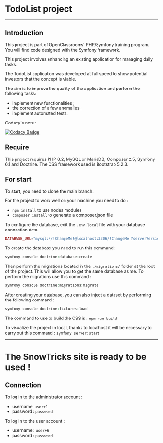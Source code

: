 # TodoList project

***

## Introduction

This project is part of OpenClassrooms' PHP/Symfony training program. You will find code designed with the Symfony framework.

This project involves enhancing an existing application for managing daily tasks.

The TodoList application was developed at full speed to show potential investors that the concept is viable.

The aim is to improve the quality of the application and perform the following tasks:
-   implement new functionalities ; 
-   the correction of a few anomalies ; 
-   implement automated tests.

Codacy's note :

[![Codacy Badge](https://app.codacy.com/project/badge/Grade/f278286c67fb4c36a3fc5c472b1e8ed0)](https://app.codacy.com/gh/Zveltana/TodoList/dashboard?utm_source=gh&utm_medium=referral&utm_content=&utm_campaign=Badge_grade)

## Require

This project requires PHP 8.2, MySQL or MariaDB, Composer 2.5, Symfony 6.1 and Doctrine. The CSS framework used is
Bootstrap 5.2.3.

## For start

To start, you need to clone the main branch.

For the project to work well on your machine you need to do :

-   `npm install` to use nodes modules
-   `composer install` to generate a composer.json file

To configure the database, edit the `.env.local` file with your database connection data.

```php
DATABASE_URL="mysql://!ChangeMe!@localhost:3306/!ChangeMe!?serverVersion=mariadb-10.4.27&charset=utf8"
```

To create the database you need to run this command :

```php
symfony console doctrine:database:create
```

Then perform the migrations located in the `./migrations/` folder at the root of the project. This will allow you to get
the same database as me. To perform the migrations use this command :

```php
symfony console doctrine:migrations:migrate
```

After creating your database, you can also inject a dataset by performing the following command :

```php
symfony console doctrine:fixtures:load
```

The command to use to build the CSS is :
``` npm run build ```

To visualize the project in local, thanks to localhost it will be necessary to carry out this command :
``` symfony server:start ```

***
# The SnowTricks site is ready to be used !

## Connection

To log in to the administrator account :
-   username: `user+1`
-   password : `password`

To log in to the user account :
-   username : `user+6`
-   password : `password`

